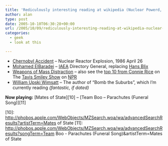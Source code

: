 ```yaml
---
title: 'Rediculously interesting reading at wikipedia (Nuclear Powerd, WMD, & current book)'
author: alan
type: post
date: 2005-10-10T06:30:28+00:00
url: /2005/10/09/rediculously-interesting-reading-at-wikipedia-nuclear-powerd-wmd-current-book/
categories:
  - geek
  - look at this

---
```

</p>

  * [Chernobyl Accident][1]&nbsp;&ndash; Nuclear Reactor Explosion, 1986 April 26
  * [Mohamed ElBaradei][2]&nbsp;&#8211; [IAEA][3] Directory General, replacing [Hans Blix][4]
  * [Weapons of Mass Distraction][5]&nbsp;&ndash; also see the [top 10 from Connie Rice][6] on The [Tavis Smiley Show][7] on [NPR][8]
  * [William Upski Wimsatt][9] &ndash; The author of &ldquo;Bomb the Suburbs&rdquo;, which I&rsquo;m currently reading _(fantastic, if dated)_

**Now playing:** [Mates of State][10] &#8211; [Team Boo &#8211; Parachutes (Funeral Song)][11]


 [1]: http://en.wikipedia.org/wiki/Chernobyl_accident
 [2]: http://en.wikipedia.org/wiki/Mohamed_ElBaradei
 [3]: http://en.wikipedia.org/wiki/International_Atomic_Energy_Agency
 [4]: http://en.wikipedia.org/wiki/Hans_Blix
 [5]: http://en.wikipedia.org/wiki/Weapons_of_mass_deception
 [6]: http://www.npr.org/templates/story/story.php?storyId=3384070
 [7]: http://en.wikipedia.org/wiki/The_Tavis_Smiley_Show
 [8]: http://en.wikipedia.org/wiki/NPR
 [9]: http://en.wikipedia.org/wiki/William_Upski_Wimsatt
 [10]: http://phobos.apple.com/WebObjects/MZSearch.woa/wa/advancedSearchResults?artistTerm=Mates of State
 [11]: http://phobos.apple.com/WebObjects/MZSearch.woa/wa/advancedSearchResults?songTerm=Team Boo - Parachutes (Funeral Song)&artistTerm=Mates of State
